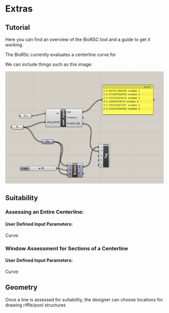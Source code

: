 # Extras

## Tutorial

Here you can find an overview of the BioRSC tool and a guide to get it working.

The BioRSc currently evaluates a centerline curve for 

We can include things such as this image:

![alt text](https://github.com/tschlach/BioRSC/blob/master/extra/user_input.JPG "this is the image!")

## Suitability

### Assessing an Entire Centerline:

#### User Defined Input Parameters:
Curve:

### Window Assessment for Sections of a Centerline

#### User Defined Input Parameters:
Curve:

## Geometry

Once a line is assessed for suitability, the designer can choose locations for drawing riffle/pool structures